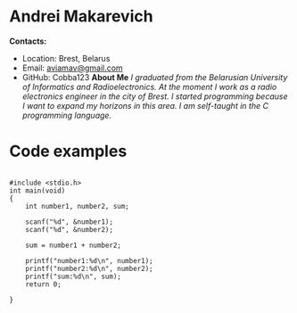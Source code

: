 # Andrei Makarevich
**Contacts:**
* Location: Brest, Belarus
* Email: aviamav@gmail.com
* GitHub: Cobba123
**About Me**
*I graduated from the Belarusian University of Informatics and Radioelectronics. At the moment I work as a radio electronics engineer in the city of Brest. I started programming because I want to expand my horizons in this area. I am self-taught in the C programming language.*
# Code examples
```

#include <stdio.h>
int main(void)
{
	int number1, number2, sum;
	
	scanf("%d", &number1);
	scanf("%d", &number2);
	
	sum = number1 + number2;
	
	printf("number1:%d\n", number1);
	printf("number2:%d\n", number2);
	printf("sum:%d\n", sum);
	return 0;

}
```